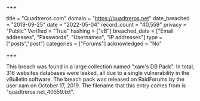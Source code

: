+++

title = "Quadtreros.com"
domain = "https://quadtreros.net"
date_breached = "2019-09-25"
date = "2022-05-04"
record_count = "40,559"
privacy = "Public"
Verified = "True"
hashing = ["vB"]
breached_data = ["Email addresses", "Passwords", "Usernames", "IP addresses"]
type = ["posts","post"]
categories = ["Forums"]
acknowledged = "No"


+++


This breach was found in a large collection named "xam's DB Pack". In total, 316 websites databases were leaked, all due to a single vulnerability in the vBulletin software. The breach pack was released on RaidForums by the user xam on October 17, 2019. The filename that this entry comes from is "quadtreros.net_40559.txt".

